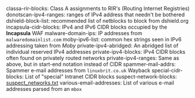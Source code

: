 classa-rir-blocks: Class A assignments to RIR's (Routing Internet Registries)
donotscan-ipv4-ranges: ranges of IPv4 address that needn't be bothered
dshield-block-list: recommended list of netblocks to block from dshield.org
incapsula-cidr-blocks: IPv4 and IPv6 CIDR blocks occupied by the **Incapsula** WAF
malware-domain-ips: IP addresses from `malwaredomainlist.com`
moby-ipv6-list: common hex strings seen in IPv6 addressing taken from *Moby*
private-ipv4-abridged: An abridged list of individual reserved IPv4 addresses
private-ipv4-blocks: IPv4 CIDR blocks often found on privately routed networks
private-ipv4-ranges: Same as above, but in start-end notation instead of CIDR
spammer-mail-addrs: Spammer e-mail addresses from `linuxbrit.co.uk` Wayback
special-cidr-blocks: List of "special" Intranet CIDR blocks 
suspect-network-blocks: [suspect_networks.txt](https://suspect-networks.io/downloads/suspect_networks.txt)
various-email-addresses: List of various e-mail addresses parsed from an `mbox`
